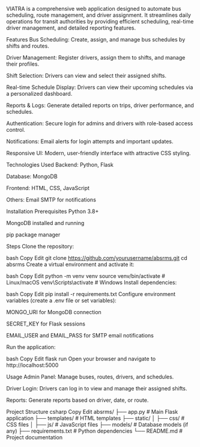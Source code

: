 VIATRA is a comprehensive web application designed to automate bus scheduling, route management, and driver assignment. It streamlines daily operations for transit authorities by providing efficient scheduling, real-time driver management, and detailed reporting features.

Features
Bus Scheduling: Create, assign, and manage bus schedules by shifts and routes.

Driver Management: Register drivers, assign them to shifts, and manage their profiles.

Shift Selection: Drivers can view and select their assigned shifts.

Real-time Schedule Display: Drivers can view their upcoming schedules via a personalized dashboard.

Reports & Logs: Generate detailed reports on trips, driver performance, and schedules.

Authentication: Secure login for admins and drivers with role-based access control.

Notifications: Email alerts for login attempts and important updates.

Responsive UI: Modern, user-friendly interface with attractive CSS styling.

Technologies Used
Backend: Python, Flask

Database: MongoDB

Frontend: HTML, CSS, JavaScript

Others: Email SMTP for notifications

Installation
Prerequisites
Python 3.8+

MongoDB installed and running

pip package manager

Steps
Clone the repository:

bash
Copy
Edit
git clone https://github.com/yourusername/absrms.git
cd absrms
Create a virtual environment and activate it:

bash
Copy
Edit
python -m venv venv
source venv/bin/activate   # Linux/macOS
venv\Scripts\activate      # Windows
Install dependencies:

bash
Copy
Edit
pip install -r requirements.txt
Configure environment variables (create a .env file or set variables):

MONGO_URI for MongoDB connection

SECRET_KEY for Flask sessions

EMAIL_USER and EMAIL_PASS for SMTP email notifications

Run the application:

bash
Copy
Edit
flask run
Open your browser and navigate to http://localhost:5000

Usage
Admin Panel: Manage buses, routes, drivers, and schedules.

Driver Login: Drivers can log in to view and manage their assigned shifts.

Reports: Generate reports based on driver, date, or route.

Project Structure
csharp
Copy
Edit
absrms/
├── app.py                 # Main Flask application
├── templates/             # HTML templates
├── static/
│   ├── css/               # CSS files
│   ├── js/                # JavaScript files
├── models/                # Database models (if any)
├── requirements.txt       # Python dependencies
└── README.md              # Project documentation
